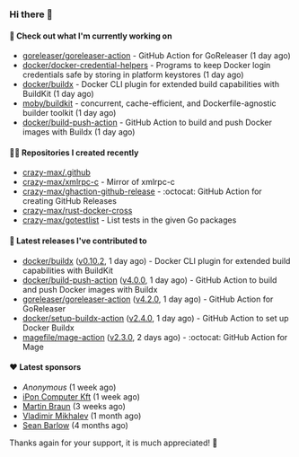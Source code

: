 ### Hi there 👋

#### 👷 Check out what I'm currently working on

- [goreleaser/goreleaser-action](https://github.com/goreleaser/goreleaser-action) - GitHub Action for GoReleaser (1 day ago)
- [docker/docker-credential-helpers](https://github.com/docker/docker-credential-helpers) - Programs to keep Docker login credentials safe by storing in platform keystores (1 day ago)
- [docker/buildx](https://github.com/docker/buildx) - Docker CLI plugin for extended build capabilities with BuildKit (1 day ago)
- [moby/buildkit](https://github.com/moby/buildkit) - concurrent, cache-efficient, and Dockerfile-agnostic builder toolkit (1 day ago)
- [docker/build-push-action](https://github.com/docker/build-push-action) - GitHub Action to build and push Docker images with Buildx (1 day ago)

#### 👨‍💻 Repositories I created recently

- [crazy-max/.github](https://github.com/crazy-max/.github)
- [crazy-max/xmlrpc-c](https://github.com/crazy-max/xmlrpc-c) - Mirror of xmlrpc-c
- [crazy-max/ghaction-github-release](https://github.com/crazy-max/ghaction-github-release) - :octocat: GitHub Action for creating GitHub Releases
- [crazy-max/rust-docker-cross](https://github.com/crazy-max/rust-docker-cross)
- [crazy-max/gotestlist](https://github.com/crazy-max/gotestlist) - List tests in the given Go packages

#### 🚀 Latest releases I've contributed to

- [docker/buildx](https://github.com/docker/buildx) ([v0.10.2](https://github.com/docker/buildx/releases/tag/v0.10.2), 1 day ago) - Docker CLI plugin for extended build capabilities with BuildKit
- [docker/build-push-action](https://github.com/docker/build-push-action) ([v4.0.0](https://github.com/docker/build-push-action/releases/tag/v4.0.0), 1 day ago) - GitHub Action to build and push Docker images with Buildx
- [goreleaser/goreleaser-action](https://github.com/goreleaser/goreleaser-action) ([v4.2.0](https://github.com/goreleaser/goreleaser-action/releases/tag/v4.2.0), 1 day ago) - GitHub Action for GoReleaser
- [docker/setup-buildx-action](https://github.com/docker/setup-buildx-action) ([v2.4.0](https://github.com/docker/setup-buildx-action/releases/tag/v2.4.0), 1 day ago) - GitHub Action to set up Docker Buildx
- [magefile/mage-action](https://github.com/magefile/mage-action) ([v2.3.0](https://github.com/magefile/mage-action/releases/tag/v2.3.0), 2 days ago) - :octocat: GitHub Action for Mage

#### ❤️ Latest sponsors
- _Anonymous_ (1 week ago)
- [iPon Computer Kft](https://github.com/iponcomputer) (1 week ago)
- [Martin Braun](https://github.com/s4ke) (3 weeks ago)
- [Vladimir Mikhalev](https://github.com/heyValdemar) (1 month ago)
- [Sean Barlow](https://github.com/woolrab6) (4 months ago)

Thanks again for your support, it is much appreciated! 🙏

